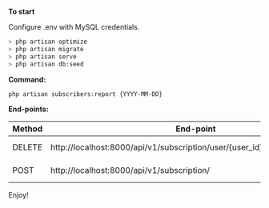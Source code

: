 <b>To start</b>
<p>Configure .env with MySQL credentials.</p>

```bash
> php artisan optimize
> php artisan migrate
> php artisan serve
> php artisan db:seed
```

<b>Command:</b>

```bash
php artisan subscribers:report {YYYY-MM-DD}
```

<b>End-points:</b>

| Method    |  End-point | Fields  | Descripction |
| ------------ | ------------ | ------------ | ------------ |
| DELETE   | http://localhost:8000/api/v1/subscription/user/{user_id}/service/{service_id} |  - | Remove a subscriber. |
| POST | http://localhost:8000/api/v1/subscription/  | user_id service_id  | Add a subscriber |

<p>Enjoy!</p>
